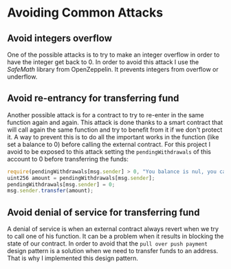 # Avoiding Common Attacks

## Avoid integers overflow
One of the possible attacks is to try to make an integer overflow in order to have the integer get back to 0.
In order to avoid this attack I use the _SafeMath_ library from OpenZeppelin. It prevents integers from overflow or underflow.

## Avoid re-entrancy for transferring fund
Another possible attack is for a contract to try to re-enter in the same function again and again. 
This attack is done thanks to a smart contract that will call again the same function and try to benefit from it if we don't protect it.
A way to prevent this is to do all the important works in the function (like set a balance to 0) before calling the external contract.
For this project I avoid to be exposed to this attack setting the `pendingWithdrawals` of this account to 0 before transferring the funds:
```javascript
require(pendingWithdrawals[msg.sender] > 0, "You balance is nul, you can't withdraw anything");
uint256 amount = pendingWithdrawals[msg.sender];
pendingWithdrawals[msg.sender] = 0;
msg.sender.transfer(amount);
```

## Avoid denial of service for transferring fund
A denial of service is when an external contract always revert when we try to call one of his function. It can be a problem when it results in blocking
the state of our contract.
In order to avoid that the `pull over push payment` design pattern is a solution when we need to transfer funds to an address. 
That is why I implemented this design pattern.